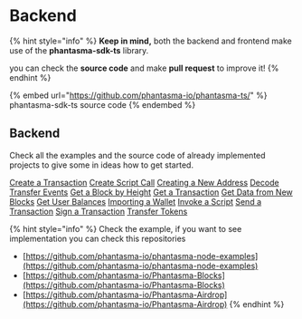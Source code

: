 # Backend

{% hint style="info" %}
**Keep in mind,** both the backend and frontend make use of the **phantasma-sdk-ts** library.

you can check the **source code** and make **pull request** to improve it!
{% endhint %}

{% embed url="https://github.com/phantasma-io/phantasma-ts/" %}
phantasma-sdk-ts source code
{% endembed %}

## Backend

Check all the examples and the source code of already implemented projects to give some in ideas how to get started.

[Create a Transaction](/developers/sdks/ts/backend/examples/create-a-transaction.md)
[Create Script Call](/developers/sdks/ts/backend/examples/create-script-call.md)
[Creating a New Address](/developers/sdks/ts/backend/examples/creating-a-new-address.md)
[Decode Transfer Events](/developers/sdks/ts/backend/examples/decode-transfer-events.md)
[Get a Block by Height](/developers/sdks/ts/backend/examples/get-a-block-by-height.md)
[Get a Transaction](/developers/sdks/ts/backend/examples/get-a-transaction.md)
[Get Data from New Blocks](/developers/sdks/ts/backend/examples/get-data-from-new-blocks.md)
[Get User Balances](/developers/sdks/ts/backend/examples/get-user-balances.md)
[Importing a Wallet](/developers/sdks/ts/backend/examples/importing-a-wallet.md)
[Invoke a Script](/developers/sdks/ts/backend/examples/invoke-a-script.md)
[Send a Transaction](/developers/sdks/ts/backend/examples/send-a-transaction.md)
[Sign a Transaction](/developers/sdks/ts/backend/examples/sign-a-transaction.md)
[Transfer Tokens](/developers/sdks/ts/backend/examples/transfer-tokens.md)

{% hint style="info" %}
Check the example, if you want to see implementation you can check this repositories

* [https://github.com/phantasma-io/phantasma-node-examples](https://github.com/phantasma-io/phantasma-node-examples)
* [https://github.com/phantasma-io/Phantasma-Blocks](https://github.com/phantasma-io/Phantasma-Blocks)
* [https://github.com/phantasma-io/Phantasma-Airdrop](https://github.com/phantasma-io/Phantasma-Airdrop)
{% endhint %}

